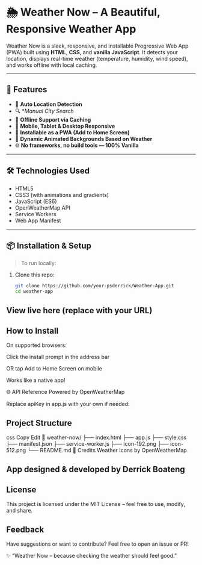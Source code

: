 # 🌦️ Weather Now – A Beautiful, Responsive Weather App

Weather Now is a sleek, responsive, and installable Progressive Web App (PWA) built using **HTML**, **CSS**, and **vanilla JavaScript**. It detects your location, displays real-time weather (temperature, humidity, wind speed), and works offline with local caching.

---

## 🚀 Features

- 📍 **Auto Location Detection**
- 🔍 **Manual City Search*
- 💾 **Offline Support via Caching**
- 📱 **Mobile, Tablet & Desktop Responsive**
- 🏡 **Installable as a PWA (Add to Home Screen)**
- 🌈 **Dynamic Animated Backgrounds Based on Weather**
- 🌐 **No frameworks, no build tools — 100% Vanilla**

---



## 🛠️ Technologies Used

- HTML5
- CSS3 (with animations and gradients)
- JavaScript (ES6)
- OpenWeatherMap API
- Service Workers
- Web App Manifest

---

## 📦 Installation & Setup

> To run locally:

1. Clone this repo:
   ```bash
   git clone https://github.com/your-psderrick/Weather-App.git
   cd weather-app


## View live here (replace with your URL)

##  How to Install
On supported browsers:

Click the install prompt in the address bar

OR tap Add to Home Screen on mobile

Works like a native app!

🌐 API Reference
Powered by OpenWeatherMap

Replace apiKey in app.js with your own if needed:


##  Project Structure
css
Copy
Edit
📁 weather-now/
├── index.html
├── app.js
├── style.css
├── manifest.json
├── service-worker.js
├── icon-192.png
├── icon-512.png
└── README.md
🙌 Credits
Weather Icons by OpenWeatherMap


## App designed & developed by Derrick Boateng

##  License
This project is licensed under the MIT License – feel free to use, modify, and share.

##  Feedback
Have suggestions or want to contribute? Feel free to open an issue or PR!

✨ “Weather Now – because checking the weather should feel good.”
